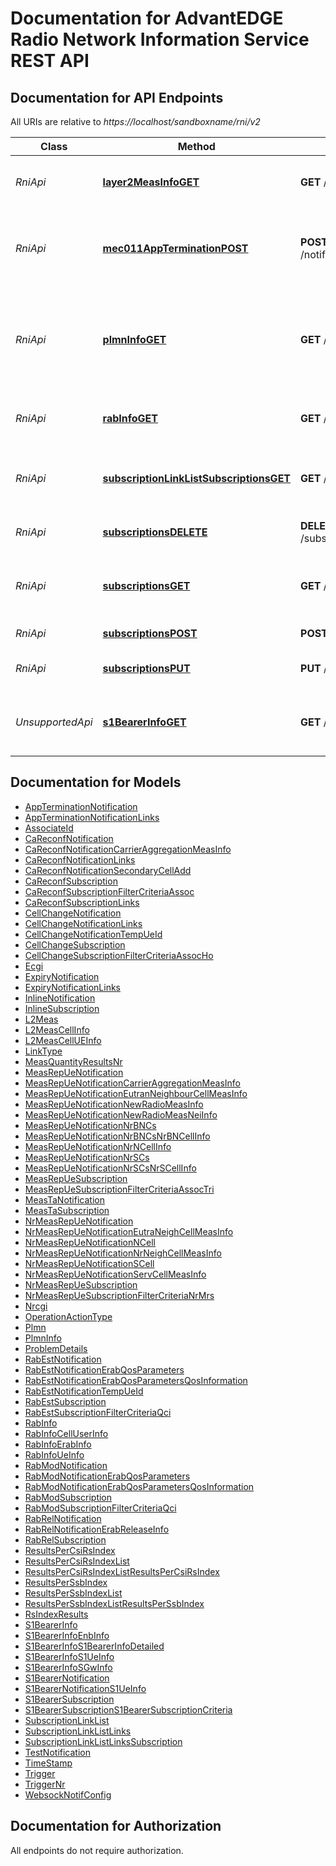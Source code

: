 # Documentation for AdvantEDGE Radio Network Information Service REST API

<a name="documentation-for-api-endpoints"></a>
## Documentation for API Endpoints

All URIs are relative to *https://localhost/sandboxname/rni/v2*

Class | Method | HTTP request | Description
------------ | ------------- | ------------- | -------------
*RniApi* | [**layer2MeasInfoGET**](Apis/RniApi.md#layer2measinfoget) | **GET** /queries/layer2_meas | Retrieve information on layer 2 measurements
*RniApi* | [**mec011AppTerminationPOST**](Apis/RniApi.md#mec011appterminationpost) | **POST** /notifications/mec011/appTermination | MEC011 Application Termination notification for self termination
*RniApi* | [**plmnInfoGET**](Apis/RniApi.md#plmninfoget) | **GET** /queries/plmn_info | Retrieve information on the underlying Mobile Network that the MEC application is associated to
*RniApi* | [**rabInfoGET**](Apis/RniApi.md#rabinfoget) | **GET** /queries/rab_info | Retrieve information on Radio Access Bearers
*RniApi* | [**subscriptionLinkListSubscriptionsGET**](Apis/RniApi.md#subscriptionlinklistsubscriptionsget) | **GET** /subscriptions | Retrieve information on subscriptions for notifications
*RniApi* | [**subscriptionsDELETE**](Apis/RniApi.md#subscriptionsdelete) | **DELETE** /subscriptions/{subscriptionId} | Cancel an existing subscription
*RniApi* | [**subscriptionsGET**](Apis/RniApi.md#subscriptionsget) | **GET** /subscriptions/{subscriptionId} | Retrieve information on current specific subscription
*RniApi* | [**subscriptionsPOST**](Apis/RniApi.md#subscriptionspost) | **POST** /subscriptions | Create a new subscription
*RniApi* | [**subscriptionsPUT**](Apis/RniApi.md#subscriptionsput) | **PUT** /subscriptions/{subscriptionId} | Modify an existing subscription
*UnsupportedApi* | [**s1BearerInfoGET**](Apis/UnsupportedApi.md#s1bearerinfoget) | **GET** /queries/s1_bearer_info | Retrieve S1-U bearer information related to specific UE(s)


<a name="documentation-for-models"></a>
## Documentation for Models

 - [AppTerminationNotification](./Models/AppTerminationNotification.md)
 - [AppTerminationNotificationLinks](./Models/AppTerminationNotificationLinks.md)
 - [AssociateId](./Models/AssociateId.md)
 - [CaReconfNotification](./Models/CaReconfNotification.md)
 - [CaReconfNotificationCarrierAggregationMeasInfo](./Models/CaReconfNotificationCarrierAggregationMeasInfo.md)
 - [CaReconfNotificationLinks](./Models/CaReconfNotificationLinks.md)
 - [CaReconfNotificationSecondaryCellAdd](./Models/CaReconfNotificationSecondaryCellAdd.md)
 - [CaReconfSubscription](./Models/CaReconfSubscription.md)
 - [CaReconfSubscriptionFilterCriteriaAssoc](./Models/CaReconfSubscriptionFilterCriteriaAssoc.md)
 - [CaReconfSubscriptionLinks](./Models/CaReconfSubscriptionLinks.md)
 - [CellChangeNotification](./Models/CellChangeNotification.md)
 - [CellChangeNotificationLinks](./Models/CellChangeNotificationLinks.md)
 - [CellChangeNotificationTempUeId](./Models/CellChangeNotificationTempUeId.md)
 - [CellChangeSubscription](./Models/CellChangeSubscription.md)
 - [CellChangeSubscriptionFilterCriteriaAssocHo](./Models/CellChangeSubscriptionFilterCriteriaAssocHo.md)
 - [Ecgi](./Models/Ecgi.md)
 - [ExpiryNotification](./Models/ExpiryNotification.md)
 - [ExpiryNotificationLinks](./Models/ExpiryNotificationLinks.md)
 - [InlineNotification](./Models/InlineNotification.md)
 - [InlineSubscription](./Models/InlineSubscription.md)
 - [L2Meas](./Models/L2Meas.md)
 - [L2MeasCellInfo](./Models/L2MeasCellInfo.md)
 - [L2MeasCellUEInfo](./Models/L2MeasCellUEInfo.md)
 - [LinkType](./Models/LinkType.md)
 - [MeasQuantityResultsNr](./Models/MeasQuantityResultsNr.md)
 - [MeasRepUeNotification](./Models/MeasRepUeNotification.md)
 - [MeasRepUeNotificationCarrierAggregationMeasInfo](./Models/MeasRepUeNotificationCarrierAggregationMeasInfo.md)
 - [MeasRepUeNotificationEutranNeighbourCellMeasInfo](./Models/MeasRepUeNotificationEutranNeighbourCellMeasInfo.md)
 - [MeasRepUeNotificationNewRadioMeasInfo](./Models/MeasRepUeNotificationNewRadioMeasInfo.md)
 - [MeasRepUeNotificationNewRadioMeasNeiInfo](./Models/MeasRepUeNotificationNewRadioMeasNeiInfo.md)
 - [MeasRepUeNotificationNrBNCs](./Models/MeasRepUeNotificationNrBNCs.md)
 - [MeasRepUeNotificationNrBNCsNrBNCellInfo](./Models/MeasRepUeNotificationNrBNCsNrBNCellInfo.md)
 - [MeasRepUeNotificationNrNCellInfo](./Models/MeasRepUeNotificationNrNCellInfo.md)
 - [MeasRepUeNotificationNrSCs](./Models/MeasRepUeNotificationNrSCs.md)
 - [MeasRepUeNotificationNrSCsNrSCellInfo](./Models/MeasRepUeNotificationNrSCsNrSCellInfo.md)
 - [MeasRepUeSubscription](./Models/MeasRepUeSubscription.md)
 - [MeasRepUeSubscriptionFilterCriteriaAssocTri](./Models/MeasRepUeSubscriptionFilterCriteriaAssocTri.md)
 - [MeasTaNotification](./Models/MeasTaNotification.md)
 - [MeasTaSubscription](./Models/MeasTaSubscription.md)
 - [NrMeasRepUeNotification](./Models/NrMeasRepUeNotification.md)
 - [NrMeasRepUeNotificationEutraNeighCellMeasInfo](./Models/NrMeasRepUeNotificationEutraNeighCellMeasInfo.md)
 - [NrMeasRepUeNotificationNCell](./Models/NrMeasRepUeNotificationNCell.md)
 - [NrMeasRepUeNotificationNrNeighCellMeasInfo](./Models/NrMeasRepUeNotificationNrNeighCellMeasInfo.md)
 - [NrMeasRepUeNotificationSCell](./Models/NrMeasRepUeNotificationSCell.md)
 - [NrMeasRepUeNotificationServCellMeasInfo](./Models/NrMeasRepUeNotificationServCellMeasInfo.md)
 - [NrMeasRepUeSubscription](./Models/NrMeasRepUeSubscription.md)
 - [NrMeasRepUeSubscriptionFilterCriteriaNrMrs](./Models/NrMeasRepUeSubscriptionFilterCriteriaNrMrs.md)
 - [Nrcgi](./Models/Nrcgi.md)
 - [OperationActionType](./Models/OperationActionType.md)
 - [Plmn](./Models/Plmn.md)
 - [PlmnInfo](./Models/PlmnInfo.md)
 - [ProblemDetails](./Models/ProblemDetails.md)
 - [RabEstNotification](./Models/RabEstNotification.md)
 - [RabEstNotificationErabQosParameters](./Models/RabEstNotificationErabQosParameters.md)
 - [RabEstNotificationErabQosParametersQosInformation](./Models/RabEstNotificationErabQosParametersQosInformation.md)
 - [RabEstNotificationTempUeId](./Models/RabEstNotificationTempUeId.md)
 - [RabEstSubscription](./Models/RabEstSubscription.md)
 - [RabEstSubscriptionFilterCriteriaQci](./Models/RabEstSubscriptionFilterCriteriaQci.md)
 - [RabInfo](./Models/RabInfo.md)
 - [RabInfoCellUserInfo](./Models/RabInfoCellUserInfo.md)
 - [RabInfoErabInfo](./Models/RabInfoErabInfo.md)
 - [RabInfoUeInfo](./Models/RabInfoUeInfo.md)
 - [RabModNotification](./Models/RabModNotification.md)
 - [RabModNotificationErabQosParameters](./Models/RabModNotificationErabQosParameters.md)
 - [RabModNotificationErabQosParametersQosInformation](./Models/RabModNotificationErabQosParametersQosInformation.md)
 - [RabModSubscription](./Models/RabModSubscription.md)
 - [RabModSubscriptionFilterCriteriaQci](./Models/RabModSubscriptionFilterCriteriaQci.md)
 - [RabRelNotification](./Models/RabRelNotification.md)
 - [RabRelNotificationErabReleaseInfo](./Models/RabRelNotificationErabReleaseInfo.md)
 - [RabRelSubscription](./Models/RabRelSubscription.md)
 - [ResultsPerCsiRsIndex](./Models/ResultsPerCsiRsIndex.md)
 - [ResultsPerCsiRsIndexList](./Models/ResultsPerCsiRsIndexList.md)
 - [ResultsPerCsiRsIndexListResultsPerCsiRsIndex](./Models/ResultsPerCsiRsIndexListResultsPerCsiRsIndex.md)
 - [ResultsPerSsbIndex](./Models/ResultsPerSsbIndex.md)
 - [ResultsPerSsbIndexList](./Models/ResultsPerSsbIndexList.md)
 - [ResultsPerSsbIndexListResultsPerSsbIndex](./Models/ResultsPerSsbIndexListResultsPerSsbIndex.md)
 - [RsIndexResults](./Models/RsIndexResults.md)
 - [S1BearerInfo](./Models/S1BearerInfo.md)
 - [S1BearerInfoEnbInfo](./Models/S1BearerInfoEnbInfo.md)
 - [S1BearerInfoS1BearerInfoDetailed](./Models/S1BearerInfoS1BearerInfoDetailed.md)
 - [S1BearerInfoS1UeInfo](./Models/S1BearerInfoS1UeInfo.md)
 - [S1BearerInfoSGwInfo](./Models/S1BearerInfoSGwInfo.md)
 - [S1BearerNotification](./Models/S1BearerNotification.md)
 - [S1BearerNotificationS1UeInfo](./Models/S1BearerNotificationS1UeInfo.md)
 - [S1BearerSubscription](./Models/S1BearerSubscription.md)
 - [S1BearerSubscriptionS1BearerSubscriptionCriteria](./Models/S1BearerSubscriptionS1BearerSubscriptionCriteria.md)
 - [SubscriptionLinkList](./Models/SubscriptionLinkList.md)
 - [SubscriptionLinkListLinks](./Models/SubscriptionLinkListLinks.md)
 - [SubscriptionLinkListLinksSubscription](./Models/SubscriptionLinkListLinksSubscription.md)
 - [TestNotification](./Models/TestNotification.md)
 - [TimeStamp](./Models/TimeStamp.md)
 - [Trigger](./Models/Trigger.md)
 - [TriggerNr](./Models/TriggerNr.md)
 - [WebsockNotifConfig](./Models/WebsockNotifConfig.md)


<a name="documentation-for-authorization"></a>
## Documentation for Authorization

All endpoints do not require authorization.
